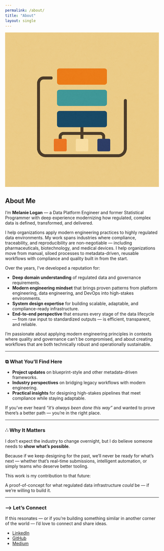```yaml
---
permalink: /about/
title: "About"
layout: single
---
```


<img src="/assets/images/blocks.png" alt="blocks" class="center-image" />


## About Me

I’m **Melanie Logan** — a Data Platform Engineer and former Statistical Programmer with deep experience modernizing how regulated, complex data is defined, transformed, and delivered.  

I help organizations apply modern engineering practices to highly regulated data environments. My work spans industries where compliance, traceability, and reproducibility are non-negotiable — including pharmaceuticals, biotechnology, and medical devices. I help organizations move from manual, siloed processes to metadata-driven, reusable workflows with compliance and quality built in from the start.  

Over the years, I’ve developed a reputation for:  
- **Deep domain understanding** of regulated data and governance requirements.  
- **Modern engineering mindset** that brings proven patterns from platform engineering, data engineering, and DevOps into high-stakes environments.  
- **System design expertise** for building scalable, adaptable, and compliance-ready infrastructure.  
- **End-to-end perspective** that ensures every stage of the data lifecycle — from raw input to standardized outputs — is efficient, transparent, and reliable.  

I’m passionate about applying modern engineering principles in contexts where quality and governance can’t be compromised, and about creating workflows that are both technically robust and operationally sustainable.

---

### ⧉ What You’ll Find Here
- **Project updates** on blueprint-style and other metadata-driven frameworks.  
- **Industry perspectives** on bridging legacy workflows with modern engineering.  
- **Practical insights** for designing high-stakes pipelines that meet compliance while staying adaptable.  

If you’ve ever heard *“it’s always been done this way”* and wanted to prove there’s a better path — you’re in the right place.  

---

### ∴ Why It Matters

I don’t expect the industry to change overnight, but I do believe someone needs to **show what’s possible**.

Because if we keep designing for the past, we’ll never be ready for what’s next — whether that’s real-time submissions, intelligent automation, or simply teams who deserve better tooling.

This work is my contribution to that future:  

A proof-of-concept for what regulated data infrastructure *could* be — if we’re willing to build it.

---

### ⟶ Let’s Connect

If this resonates — or if you’re building something similar in another corner of the world — I’d love to connect and share ideas.

- [LinkedIn](https://www.linkedin.com/in/melanie-logan/)
- [GitHub](https://github.com/mlogan914)  
- [Medium](https://medium.com/@mlogan914)  
